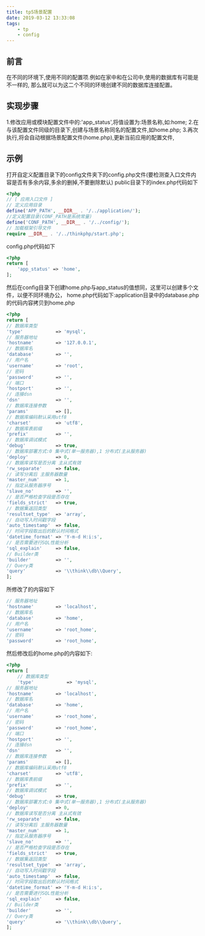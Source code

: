 ```yaml
---
title: tp5场景配置
date: 2019-03-12 13:33:08
tags:
    - tp
    - config
---
```

## 前言
在不同的环境下,使用不同的配置项.例如在家中和在公司中,使用的数据库有可能是不一样的,
那么就可以为这二个不同的环境创建不同的数据库连接配置。

## 实现步骤
1.修改应用或模块配置文件中的:'app_status',将值设置为:场景名称,如:home;
2.在与该配置文件同级的目录下,创建与场景名称同名的配置文件,如home.php;
3.再次执行,将会自动根据场景配置文件(home.php),更新当前应用的配置文件,

## 示例
打开自定义配置目录下的config文件夹下的config.php文件(要检测查入口文件内容是否有多余内容,多余的删掉,不要删除默认)
public目录下的index.php代码如下
```php
<?php
// [ 应用入口文件 ]
// 定义应用目录
define('APP_PATH', __DIR__ . '/../application/');
//定义配置目录(CONF_PATH是系统常量)
define('CONF_PATH', __DIR__ . '/../config/');
// 加载框架引导文件
require __DIR__ . '/../thinkphp/start.php';
```
config.php代码如下
```php
<?php
return [
    'app_status' => 'home',
];
```
然后在config目录下创建home.php与app_status的值想同，这里可以创建多个文件，以便不同环境办公，
home.php代码如下:application目录中的database.php的代码内容拷贝到home.php
```php
<?php
return [
// 数据库类型
'type'            => 'mysql',
// 服务器地址
'hostname'        => '127.0.0.1',
// 数据库名
'database'        => '',
// 用户名
'username'        => 'root',
// 密码
'password'        => '',
// 端口
'hostport'        => '',
// 连接dsn
'dsn'             => '',
// 数据库连接参数
'params'          => [],
// 数据库编码默认采用utf8
'charset'         => 'utf8',
// 数据库表前缀
'prefix'          => '',
// 数据库调试模式
'debug'           => true,
// 数据库部署方式:0 集中式(单一服务器),1 分布式(主从服务器)
'deploy'          => 0,
// 数据库读写是否分离 主从式有效
'rw_separate'     => false,
// 读写分离后 主服务器数量
'master_num'      => 1,
// 指定从服务器序号
'slave_no'        => '',
// 是否严格检查字段是否存在
'fields_strict'   => true,
// 数据集返回类型
'resultset_type'  => 'array',
// 自动写入时间戳字段
'auto_timestamp'  => false,
// 时间字段取出后的默认时间格式
'datetime_format' => 'Y-m-d H:i:s',
// 是否需要进行SQL性能分析
'sql_explain'     => false,
// Builder类
'builder'         => '',
// Query类
'query'           => '\\think\\db\\Query',
];

```
所修改了的内容如下
```php
// 服务器地址
'hostname'        => 'localhost',
// 数据库名
'database'        => 'home',
// 用户名
'username'        => 'root_home',
// 密码
'password'        => 'root_home',

```
然后修改后的home.php的内容如下:
```php
<?php
return [
    // 数据库类型
    'type'            => 'mysql',
// 服务器地址
'hostname'        => 'localhost',
// 数据库名
'database'        => 'home',
// 用户名
'username'        => 'root_home',
// 密码
'password'        => 'root_home',
// 端口
'hostport'        => '',
// 连接dsn
'dsn'             => '',
// 数据库连接参数
'params'          => [],
// 数据库编码默认采用utf8
'charset'         => 'utf8',
// 数据库表前缀
'prefix'          => '',
// 数据库调试模式
'debug'           => true,
// 数据库部署方式:0 集中式(单一服务器),1 分布式(主从服务器)
'deploy'          => 0,
// 数据库读写是否分离 主从式有效
'rw_separate'     => false,
// 读写分离后 主服务器数量
'master_num'      => 1,
// 指定从服务器序号
'slave_no'        => '',
// 是否严格检查字段是否存在
'fields_strict'   => true,
// 数据集返回类型
'resultset_type'  => 'array',
// 自动写入时间戳字段
'auto_timestamp'  => false,
// 时间字段取出后的默认时间格式
'datetime_format' => 'Y-m-d H:i:s',
// 是否需要进行SQL性能分析
'sql_explain'     => false,
// Builder类
'builder'         => '',
// Query类
'query'           => '\\think\\db\\Query',
];
```



